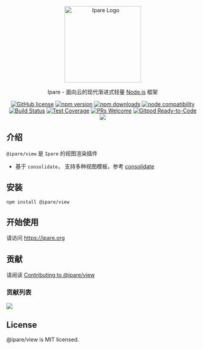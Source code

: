 <p align="center">
  <a href="https://ipare.org/" target="blank"><img src="https://ipare.org/images/logo.png" alt="Ipare Logo" width="200"/></a>
</p>

<p align="center">Ipare - 面向云的现代渐进式轻量 <a href="http://nodejs.org" target="_blank">Node.js</a> 框架</p>
<p align="center">
    <a href="https://github.com/ipare/view/blob/main/LICENSE" target="_blank"><img src="https://img.shields.io/badge/license-MIT-blue.svg" alt="GitHub license" /></a>
    <a href=""><img src="https://img.shields.io/npm/v/@ipare/view.svg" alt="npm version"></a>
    <a href=""><img src="https://badgen.net/npm/dt/@ipare/view" alt="npm downloads"></a>
    <a href="https://nodejs.org/en/about/releases/"><img src="https://img.shields.io/node/v/@ipare/view.svg" alt="node compatibility"></a>
    <a href="#"><img src="https://github.com/ipare/view/actions/workflows/test.yml/badge.svg?branch=main" alt="Build Status"></a>
    <a href="https://codecov.io/gh/ipare/view/branch/main"><img src="https://img.shields.io/codecov/c/github/ipare/view/main.svg" alt="Test Coverage"></a>
    <a href="https://github.com/ipare/view/pulls"><img src="https://img.shields.io/badge/PRs-welcome-brightgreen.svg" alt="PRs Welcome"></a>
    <a href="https://gitpod.io/#https://github.com/ipare/view"><img src="https://img.shields.io/badge/Gitpod-Ready--to--Code-blue?logo=gitpod" alt="Gitpod Ready-to-Code"></a>
    <a href="https://paypal.me/ihalwang" target="_blank"><img src="https://img.shields.io/badge/Donate-PayPal-ff3f59.svg"/></a>
</p>

## 介绍

`@ipare/view` 是 `Ipare` 的视图渲染插件

- 基于 `consolidate`， 支持多种视图模板，参考 [consolidate](https://github.com/tj/consolidate.js)

## 安装

```
npm install @ipare/view
```

## 开始使用

请访问 <https://ipare.org>

## 贡献

请阅读 [Contributing to @ipare/view](https://github.com/ipare/view/blob/main/CONTRIBUTING.md)

### 贡献列表

<a href="https://github.com/ipare/view/graphs/contributors">
  <img src="https://contrib.rocks/image?repo=ipare/view" />
</a>

## License

@ipare/view is MIT licensed.
